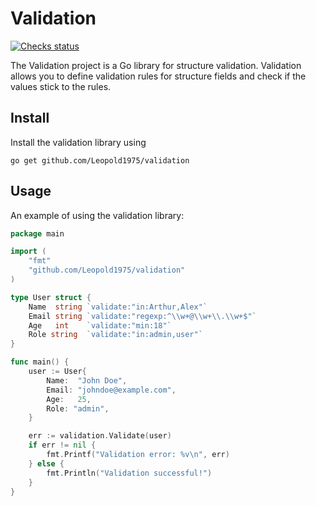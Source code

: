 # Validation

[![Checks status](https://github.com/Leopold1975/validation/actions/workflows/tests.yml/badge.svgg)](https://github.com/Leopold1975/validation/actions/workflows/tests.ymll)

The Validation project is a Go library for structure validation.
Validation allows you to define validation rules for structure fields and check if the values stick to the rules.

## Install

Install the validation library using 
``` 
go get github.com/Leopold1975/validation
```

## Usage

An example of using the validation library:

```go
package main

import (
    "fmt"
    "github.com/Leopold1975/validation"
)

type User struct {
    Name  string `validate:"in:Arthur,Alex"`
    Email string `validate:"regexp:^\\w+@\\w+\\.\\w+$"`
    Age   int    `validate:"min:18"`
    Role string  `validate:"in:admin,user"`
}

func main() {
    user := User{
        Name:  "John Doe",
        Email: "johndoe@example.com",
        Age:   25,
        Role: "admin",
    }

    err := validation.Validate(user)
    if err != nil {
        fmt.Printf("Validation error: %v\n", err)
    } else {
        fmt.Println("Validation successful!")
    }
}

```